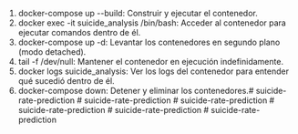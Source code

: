 1. docker-compose up --build: Construir y ejecutar el contenedor.
2. docker exec -it suicide_analysis /bin/bash: Acceder al contenedor para ejecutar comandos dentro de él.
3. docker-compose up -d: Levantar los contenedores en segundo plano (modo detached).
4. tail -f /dev/null: Mantener el contenedor en ejecución indefinidamente.
5. docker logs suicide_analysis: Ver los logs del contenedor para entender qué sucedió dentro de él.
6. docker-compose down: Detener y eliminar los contenedores.#   s u i c i d e - r a t e - p r e d i c t i o n  
 #   s u i c i d e - r a t e - p r e d i c t i o n  
 #   s u i c i d e - r a t e - p r e d i c t i o n  
 #   s u i c i d e - r a t e - p r e d i c t i o n  
 #   s u i c i d e - r a t e - p r e d i c t i o n  
 #   s u i c i d e - r a t e - p r e d i c t i o n  
 